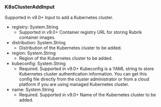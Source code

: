 ### K8sClusterAddInput
Supported in v9.0+
  Input to add a Kubernetes cluster.

- registry: System.String
  - Supported in v9.0+
      Container registry URL for storing Rubrik container images.
- distribution: System.String
  - Distribution of the Kubernetes cluster to be added.
- region: System.String
  - Region of the Kubernetes cluster to be added.
- kubeconfig: System.String
  - Required. Supported in v9.0+
      Kubeconfig is a YAML string to store Kubernetes cluster authentication information. You can get this config file directly from the cluster administrator or from a cloud platform if you are using managed Kubernetes cluster.
- name: System.String
  - Required. Supported in v9.0+
      Name of the Kubernetes cluster to be added.
